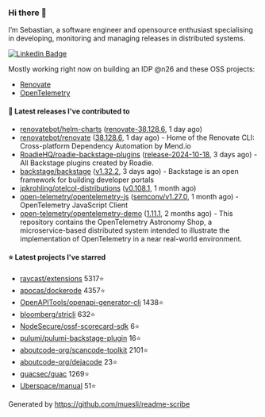 ### Hi there 👋

I’m Sebastian, a software engineer and opensource enthusiast specialising in developing, monitoring and managing releases in distributed systems.    

[![Linkedin Badge](https://img.shields.io/badge/-LinkedIn-blue?style=flat&logo=Linkedin&logoColor=white&link=https://www.linkedin.com/in/sebastian-poxhofer/)](https://www.linkedin.com/in/sebastian-poxhofer/)

Mostly working right now on building an IDP @n26 and these OSS projects:
- [Renovate](https://github.com/renovatebot/renovate)
- [OpenTelemetry](https://github.com/open-telemetry)



#### 🚀 Latest releases I've contributed to

- [renovatebot/helm-charts](https://github.com/renovatebot/helm-charts) ([renovate-38.128.6](https://github.com/renovatebot/helm-charts/releases/tag/renovate-38.128.6), 1 day ago)
- [renovatebot/renovate](https://github.com/renovatebot/renovate) ([38.128.6](https://github.com/renovatebot/renovate/releases/tag/38.128.6), 1 day ago) - Home of the Renovate CLI: Cross-platform Dependency Automation by Mend.io
- [RoadieHQ/roadie-backstage-plugins](https://github.com/RoadieHQ/roadie-backstage-plugins) ([release-2024-10-18](https://github.com/RoadieHQ/roadie-backstage-plugins/releases/tag/release-2024-10-18), 3 days ago) - All Backstage plugins created by Roadie.
- [backstage/backstage](https://github.com/backstage/backstage) ([v1.32.2](https://github.com/backstage/backstage/releases/tag/v1.32.2), 3 days ago) - Backstage is an open framework for building developer portals
- [jpkrohling/otelcol-distributions](https://github.com/jpkrohling/otelcol-distributions) ([v0.108.1](https://github.com/jpkrohling/otelcol-distributions/releases/tag/v0.108.1), 1 month ago)
- [open-telemetry/opentelemetry-js](https://github.com/open-telemetry/opentelemetry-js) ([semconv/v1.27.0](https://github.com/open-telemetry/opentelemetry-js/releases/tag/semconv/v1.27.0), 1 month ago) - OpenTelemetry JavaScript Client
- [open-telemetry/opentelemetry-demo](https://github.com/open-telemetry/opentelemetry-demo) ([1.11.1](https://github.com/open-telemetry/opentelemetry-demo/releases/tag/1.11.1), 2 months ago) - This repository contains the OpenTelemetry Astronomy Shop, a microservice-based distributed system intended to illustrate the implementation of OpenTelemetry in a near real-world environment.

#### ⭐ Latest projects I've starred

- [raycast/extensions](https://github.com/raycast/extensions) 5317⭐
- [apocas/dockerode](https://github.com/apocas/dockerode) 4357⭐
- [OpenAPITools/openapi-generator-cli](https://github.com/OpenAPITools/openapi-generator-cli) 1438⭐
- [bloomberg/stricli](https://github.com/bloomberg/stricli) 632⭐
- [NodeSecure/ossf-scorecard-sdk](https://github.com/NodeSecure/ossf-scorecard-sdk) 6⭐
- [pulumi/pulumi-backstage-plugin](https://github.com/pulumi/pulumi-backstage-plugin) 16⭐
- [aboutcode-org/scancode-toolkit](https://github.com/aboutcode-org/scancode-toolkit) 2101⭐
- [aboutcode-org/dejacode](https://github.com/aboutcode-org/dejacode) 23⭐
- [guacsec/guac](https://github.com/guacsec/guac) 1269⭐
- [Uberspace/manual](https://github.com/Uberspace/manual) 51⭐



Generated by https://github.com/muesli/readme-scribe
